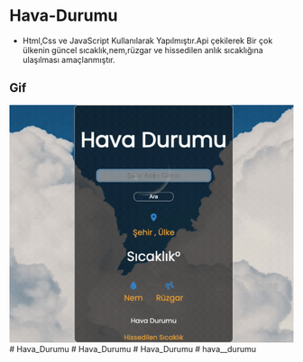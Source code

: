 # Hava-Durumu

- Html,Css ve JavaScript Kullanılarak Yapılmıştır.Api çekilerek Bir çok ülkenin güncel sıcaklık,nem,rüzgar ve hissedilen anlık sıcaklığına ulaşılması amaçlanmıştır.

## Gif

 <img src="screen.gif" />
# Hava_Durumu
# Hava_Durumu
# Hava_Durumu
# hava__durumu
